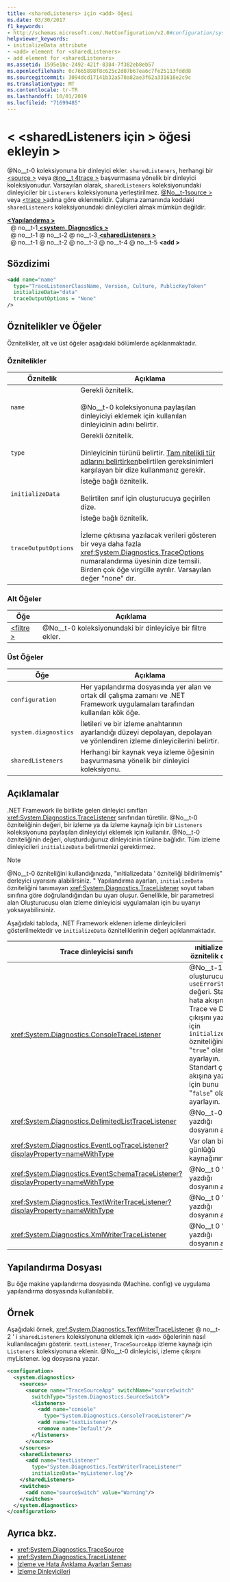 ```yaml
---
title: <sharedListeners> için <add> öğesi
ms.date: 03/30/2017
f1_keywords:
- http://schemas.microsoft.com/.NetConfiguration/v2.0#configuration/system.diagnostics/sharedListeners/add
helpviewer_keywords:
- initializeData attribute
- <add> element for <sharedListeners>
- add element for <sharedListeners>
ms.assetid: 1595e1bc-2492-421f-8384-7f382eb8eb57
ms.openlocfilehash: 0c7665898f8c625c2d07b67ea6c7fe25113fddd8
ms.sourcegitcommit: 3094dcd17141b32a570a82ae3f62a331616e2c9c
ms.translationtype: MT
ms.contentlocale: tr-TR
ms.lasthandoff: 10/01/2019
ms.locfileid: "71699485"
---
```

# <a name="add-element-for-sharedlisteners"></a>\< \<sharedListeners için > öğesi ekleyin >
@No__t-0 koleksiyonuna bir dinleyici ekler. `sharedListeners`, herhangi bir [\<source >](source-element.md) veya [@no__t 4trace >](trace-element.md) başvurmasına yönelik bir dinleyici koleksiyonudur.  Varsayılan olarak, `sharedListeners` koleksiyonundaki dinleyiciler bir `Listeners` koleksiyonuna yerleştirilmez. [@No__t-1source >](source-element.md) veya [\<trace >](trace-element.md)adına göre eklenmelidir. Çalışma zamanında koddaki `sharedListeners` koleksiyonundaki dinleyicileri almak mümkün değildir.  
  
[ **\<Yapılandırma >** ](../configuration-element.md)  
&nbsp; @ no__t-1[ **\<system. Diagnostics >** ](system-diagnostics-element.md)  
&nbsp; @ no__t-1 @ no__t-2 @ no__t-3[ **\<sharedListeners >** ](sharedlisteners-element.md)  
&nbsp; @ no__t-1 @ no__t-2 @ no__t-3 @ no__t-4 @ no__t-5 **\<add >**  
  
## <a name="syntax"></a>Sözdizimi  
  
```xml  
<add name="name"   
  type="TraceListenerClassName, Version, Culture, PublicKeyToken"  
  initializeData="data"
  traceOutputOptions = "None"
/>  
```
  
## <a name="attributes-and-elements"></a>Öznitelikler ve Öğeler  
 Öznitelikler, alt ve üst öğeler aşağıdaki bölümlerde açıklanmaktadır.  
  
### <a name="attributes"></a>Öznitelikler  
  
|Öznitelik|Açıklama|  
|---------------|-----------------|  
|`name`|Gerekli öznitelik.<br /><br /> @No__t-0 koleksiyonuna paylaşılan dinleyiciyi eklemek için kullanılan dinleyicinin adını belirtir.|  
|`type`|Gerekli öznitelik.<br /><br /> Dinleyicinin türünü belirtir. [Tam nitelikli tür adlarını belirtirken](../../../reflection-and-codedom/specifying-fully-qualified-type-names.md)belirtilen gereksinimleri karşılayan bir dize kullanmanız gerekir.|  
|`initializeData`|İsteğe bağlı öznitelik.<br /><br /> Belirtilen sınıf için oluşturucuya geçirilen dize.|  
|`traceOutputOptions`|İsteğe bağlı öznitelik.<br/><br/>İzleme çıktısına yazılacak verileri gösteren bir veya daha fazla <xref:System.Diagnostics.TraceOptions> numaralandırma üyesinin dize temsili. Birden çok öğe virgülle ayrılır. Varsayılan değer "none" dır.|

### <a name="child-elements"></a>Alt Öğeler  
  
|Öğe|Açıklama|  
|-------------|-----------------|  
|[\<filtre >](filter-element-for-add-for-sharedlisteners.md)|@No__t-0 koleksiyonundaki bir dinleyiciye bir filtre ekler.|  
  
### <a name="parent-elements"></a>Üst Öğeler  
  
|Öğe|Açıklama|  
|-------------|-----------------|  
|`configuration`|Her yapılandırma dosyasında yer alan ve ortak dil çalışma zamanı ve .NET Framework uygulamaları tarafından kullanılan kök öğe.|  
|`system.diagnostics`|İletileri ve bir izleme anahtarının ayarlandığı düzeyi depolayan, depolayan ve yönlendiren izleme dinleyicilerini belirtir.|  
|`sharedListeners`|Herhangi bir kaynak veya izleme öğesinin başvurmasına yönelik bir dinleyici koleksiyonu.|  
  
## <a name="remarks"></a>Açıklamalar  
 .NET Framework ile birlikte gelen dinleyici sınıfları <xref:System.Diagnostics.TraceListener> sınıfından türetilir. @No__t-0 özniteliğinin değeri, bir izleme ya da izleme kaynağı için bir `Listeners` koleksiyonuna paylaşılan dinleyiciyi eklemek için kullanılır. @No__t-0 özniteliğinin değeri, oluşturduğunuz dinleyicinin türüne bağlıdır. Tüm izleme dinleyicileri `initializeData` belirtmenizi gerektirmez.  
  
> [!NOTE]
> @No__t-0 özniteliğini kullandığınızda, "ınitializedata ' özniteliği bildirilmemiş" derleyici uyarısını alabilirsiniz. " Yapılandırma ayarları, `initializeData` özniteliğini tanımayan <xref:System.Diagnostics.TraceListener> soyut taban sınıfına göre doğrulandığından bu uyarı oluşur. Genellikle, bir parametresi alan Oluşturucusu olan izleme dinleyicisi uygulamaları için bu uyarıyı yoksayabilirsiniz.  
  
 Aşağıdaki tabloda, .NET Framework eklenen izleme dinleyicileri gösterilmektedir ve `initializeData` özniteliklerinin değeri açıklanmaktadır.  
  
|Trace dinleyicisi sınıfı|ınitializedata öznitelik değeri|  
|--------------------------|------------------------------------|  
|<xref:System.Diagnostics.ConsoleTraceListener>|@No__t-1 oluşturucusunun `useErrorStream` değeri.  Standart hata akışına Trace ve Debug çıkışını yazmak için `initializeData` özniteliğini "`true`" olarak ayarlayın. Standart çıkış akışına yazmak için bunu "`false`" olarak ayarlayın.|  
|<xref:System.Diagnostics.DelimitedListTraceListener>|@No__t-0 ' ın yazdığı dosyanın adı.|  
|<xref:System.Diagnostics.EventLogTraceListener?displayProperty=nameWithType>|Var olan bir olay günlüğü kaynağının adı.|  
|<xref:System.Diagnostics.EventSchemaTraceListener?displayProperty=nameWithType>|@No__t 0 ' ın yazdığı dosyanın adı.|  
|<xref:System.Diagnostics.TextWriterTraceListener?displayProperty=nameWithType>|@No__t 0 ' ın yazdığı dosyanın adı.|  
|<xref:System.Diagnostics.XmlWriterTraceListener>|@No__t 0 ' ın yazdığı dosyanın adı.|  
  
## <a name="configuration-file"></a>Yapılandırma Dosyası  
 Bu öğe makine yapılandırma dosyasında (Machine. config) ve uygulama yapılandırma dosyasında kullanılabilir.  
  
## <a name="example"></a>Örnek  
 Aşağıdaki örnek, <xref:System.Diagnostics.TextWriterTraceListener> @ no__t-2 ' i `sharedListeners` koleksiyonuna eklemek için `<add>` öğelerinin nasıl kullanılacağını gösterir.   `textListener`, `TraceSourceApp` izleme kaynağı için `Listeners` koleksiyonuna eklenir. @No__t-0 dinleyicisi, izleme çıkışını myListener. log dosyasına yazar.  
  
```xml  
<configuration>  
  <system.diagnostics>  
    <sources>  
      <source name="TraceSourceApp" switchName="sourceSwitch"   
        switchType="System.Diagnostics.SourceSwitch">  
        <listeners>  
          <add name="console"   
            type="System.Diagnostics.ConsoleTraceListener"/>  
          <add name="textListener"/>  
          <remove name="Default"/>  
        </listeners>  
      </source>  
    </sources>  
    <sharedListeners>  
      <add name="textListener"   
        type="System.Diagnostics.TextWriterTraceListener"   
        initializeData="myListener.log"/>  
    </sharedListeners>  
    <switches>  
      <add name="sourceSwitch" value="Warning"/>  
    </switches>  
  </system.diagnostics>  
</configuration>   
```  
  
## <a name="see-also"></a>Ayrıca bkz.

- <xref:System.Diagnostics.TraceSource>
- <xref:System.Diagnostics.TraceListener>
- [İzleme ve Hata Ayıklama Ayarları Şeması](index.md)
- [İzleme Dinleyicileri](../../../debug-trace-profile/trace-listeners.md)

